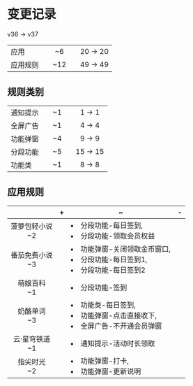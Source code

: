 # 变更记录

v36 -> v37

||||||
|-|:-:|:-:|:-:|:-:|
|应用||~6||20 -> 20|
|应用规则||~12||49 -> 49|

## 规则类别

||||||
|-|:-:|:-:|:-:|:-:|
|通知提示||~1||1 -> 1|
|全屏广告||~1||4 -> 4|
|功能弹窗||~4||9 -> 9|
|分段功能||~5||15 -> 15|
|功能类||~1||8 -> 8|

## 应用规则

||+|~|-|
|:-:|-|-|-|
|菠萝包轻小说<br>~2||<li>分段功能-每日签到,<li>分段功能-领取会员权益||
|番茄免费小说<br>~3||<li>功能弹窗-关闭领取金币窗口,<li>分段功能-每日签到1,<li>分段功能-每日签到2||
|萌娘百科<br>~1||<li>分段功能-签到||
|奶酪单词<br>~3||<li>功能类-每日签到,<li>功能弹窗-点击直接收下,<li>全屏广告-不开通会员弹窗||
|云·星穹铁道<br>~1||<li>通知提示-活动时长领取||
|指尖时光<br>~2||<li>功能弹窗-打卡,<li>功能弹窗-更新说明||
